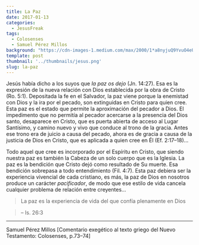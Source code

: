 ```yaml
---
title: La Paz
date: 2017-01-13
categories:
  - JesusFreak
tags:
  - Colosenses
  - Samuel Pérez Millos
background: "https://cdn-images-1.medium.com/max/2000/1*a8nyjuQ9YvuO4eUxpLeVFw.png"
template: post
thumbnail: '../thumbnails/jesus.png'
slug: la-paz
---
```


Jesús había dicho a los suyos que *la paz os dejo* (Jn. 14:27). Esa es la expresión de la nueva relación con Dios establecida por la obra de Cristo (Ro. 5:1). Depositada la fe en el Salvador, la paz viene porque la enemistad con Dios y la ira por el pecado, son extinguidas en Cristo para quien cree. Esta paz es el estado que permite la aproximación del pecador a Dios. El impedimento que no permitía al pecador acercarse a la presencia del Dios santo, desaparece en Cristo, que es puerta abierta de acceso al Lugar Santísimo, y camino nuevo y vivo que conduce al trono de la gracia. Antes ese trono era de juicio a causa del pecado, ahora es de gracia a causa de la justicia de Dios en Cristo, que es aplicada a quien cree en Él (Ef. 2:17–18)…

Todo aquel que cree es incorporado por el Espíritu en Cristo, que siendo nuestra paz es también la Cabeza de un solo cuerpo que es la Iglesia. La paz es la bendición que Cristo dejó como resultado de Su muerte. Esa bendición sobrepasa a todo entendimiento (Fil. 4:7). Esta paz debiera ser la experiencia vivencial de cada cristiano, es más, la paz de Dios en nosotros produce un carácter *pacificador*, de modo que ese estilo de vida cancela cualquier problema de relación entre creyentes…

> La paz es la experiencia de vida del que confía plenamente en Dios

> – Is. 26:3

* * *

Samuel Pérez Millos [Comentario exegético al texto griego del Nuevo Testamento: Colosenses, p.73–74]
